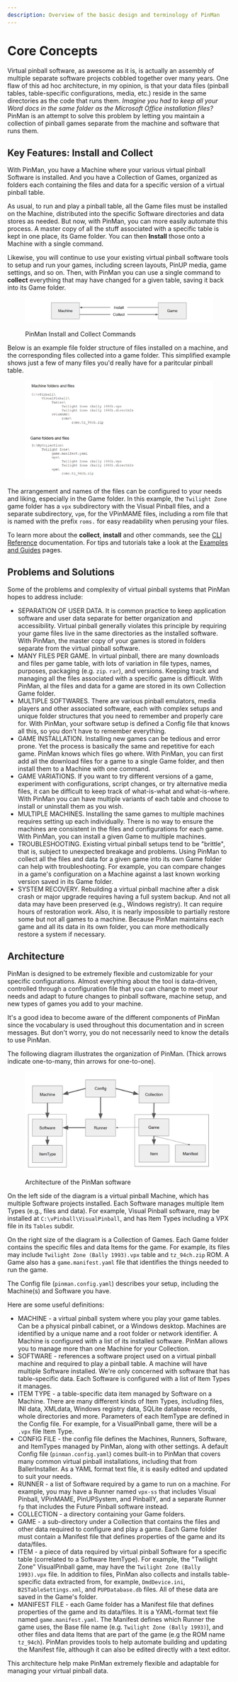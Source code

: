 ```yaml
---
description: Overview of the basic design and terminology of PinMan
---
```


# Core Concepts

Virtual pinball software, as awesome as it is, is actually an assembly of multiple separate software projects cobbled together over many years. One flaw of this ad hoc architecture, in my opinion, is that your data files (pinball tables, table-specific configurations, media, etc.) reside in the same directories as the code that runs them. _Imagine you had to keep all your Word docs in the same folder as the Microsoft Office installation files?_ PinMan is an attempt to solve this problem by letting you maintain a collection of pinball games separate from the machine and software that runs them.

## Key Features: Install and Collect

With PinMan, you have a Machine where your various virtual pinball Software is installed. And you have a Collection of Games, organized as folders each containing the files and data for a specific version of a virtual pinball table.&#x20;

As usual, to run and play a pinball table, all the Game files must be installed on the Machine, distributed into the specific Software directories and data stores as needed. But now, with PinMan, you can more easily automate this process. A master copy of all the stuff associated with a specific table is kept in one place, its Game folder. You can then **Install** those onto a Machine with a single command.

Likewise, you will continue to use your existing virtual pinball software tools to setup and run your games, including screen layouts, PinUP media, game settings, and so on. Then, with PinMan you can use a single command to **collect** everything that may have changed for a given table, saving it back into its Game folder.

<figure><img src=".gitbook/assets/collect-install (1).png" alt=""><figcaption><p>PinMan Install and Collect Commands</p></figcaption></figure>

Below is an example file folder structure of files installed on a machine, and the corresponding files collected into a game folder. This simplified example shows just a few of many files you'd really have for a paritcular pinball table.

<figure><img src=".gitbook/assets/folder files.png" alt=""><figcaption></figcaption></figure>

The arrangement and names of the files can be configured to your needs and liking, especially in the Game folder. In this example, the `Twilight Zone` game folder has a `vpx` subdirectory with the Visual Pinball files, and a separate subdirectory, `vpm`, for the VPinMAME files, including a rom file that is named with the prefix `roms.` for easy readability when perusing your files.

To learn more about the **collect**, **install** and other commands, see the [CLI Reference](reference/cli-reference/) documentation. For tips and tutorials take a look at the [Examples and Guides](broken-reference) pages.

## Problems and Solutions

Some of the problems and complexity of virtual pinball systems that PinMan hopes to address include:

* SEPARATION OF USER DATA. It is common practice to keep application software and user data separate for better organization and accessibility. Virtual pinball generally violates this principle by requiring your game files live in the same directories as the installed software. With PinMan, the master copy of your games is stored in folders separate from the virtual pinball software.
* MANY FILES PER GAME. In virtual pinball, there are many downloads and files per game table, with lots of variation in file types, names, purposes, packaging (e.g. `zip`. `rar`), and versions. Keeping track and managing all the files associated with a specific game is difficult. With PinMan, al the files and data for a game are stored in its own Collection Game folder.
* MULTIPLE SOFTWARES. There are various pinball emulators, media players and other associated software, each with complex setups and unique folder structures that you need to remember and properly care for. With PinMan, your software setup is defined a Config file that knows all this, so you don't have to remember everything.&#x20;
* GAME INSTALLATION. Installing new games can be tedious and error prone. Yet the process is basically the same and repetitive for each game. PinMan knows which files go where. With PinMan, you can first add all the download files for a game to a single Game folder, and then install them to a Machine with one command.&#x20;
* GAME VARIATIONS. If you want to try different versions of a game, experiment with configurations, script changes, or try alternative media files, it can be difficult to keep track of what-is-what and what-is-where. With PinMan you can have multiple variants of each table and choose to install or uninstall them as you wish.
* MULTIPLE MACHINES. Installing the same games to multiple machines requires setting up each individually. There is no way to ensure the machines are consistent in the files and configurations for each game. With PinMan, you can install a given Game to multiple machines.
* TROUBLESHOOTING. Existing virtual pinball setups tend to be "brittle", that is, subject to unexpected breakage and problems. Using PinMan to collect all the files and data for a given game into its own Game folder can help with troubleshooting. For example, you can compare changes in a game's configuration on a Machine against a last known working version saved in its Game folder.
* SYSTEM RECOVERY. Rebuilding a virtual pinball machine after a disk crash or major upgrade requires having a full system backup. And not all data may have been preserved (e.g., Windows registry). It can require hours of restoration work. Also, it is nearly impossible to partially restore some but not all games to a machine. Because PinMan maintains each game and all its data in its own folder, you can more methodically restore a system if necessary.

## Architecture

PinMan is designed to be extremely flexible and customizable for your specific configurations. Almost everything about the tool is data-driven, controlled through a configuration file that you can change to meet your needs and adapt to future changes to pinball software, machine setup, and new types of games you add to your machine.

It's a good idea to become aware of the different components of PinMan since the vocabulary is used throughout this documentation and in screen messages. But don't worry, you do not necessarily need to know the details to use PinMan.

The following diagram illustrates the organization of PinMan. (Thick arrows indicate one-to-many, thin arrows for one-to-one).&#x20;

<figure><img src=".gitbook/assets/objects-diagram 3.png" alt=""><figcaption><p>Architecture of the PinMan software</p></figcaption></figure>

On the left side of the diagram is a virtual pinball Machine, which has multiple Software projects installed. Each Software manages multiple Item Types (e.g., files and data). For example, Visual Pinball software, may be installed at `C:\vPinball\VisualPinball`, and has Item Types including a VPX file in its `Tables` subdir.

On the right size of the diagram is a Collection of Games. Each Game folder contains the specific files and data Items for the game. For example, its files may include `Twilight Zone (Bally 1993).vpx` table and `tz_94ch.zip` ROM. A Game also has a `game.manifest.yaml` file that identifies the things needed to run the game.&#x20;

The Config file (`pinman.config.yaml`) describes your setup, including the Machine(s) and Software you have.

Here are some useful definitions:&#x20;

* MACHINE - a virtual pinball system where you play your game tables. Can be a physical pinball cabinet, or a Windows desktop. Machines are identified by a unique name and a root folder or network identifier. A Machine is configured with a list of its installed software. PinMan allows you to manage more than one Machine for your Collection.
* SOFTWARE - references a software project used on a virtual pinball machine and required to play a pinball table. A machine will have multiple Software installed. We're only concerned with software that has table-specific data. Each Software is configured with a list of Item Types it manages.
* ITEM TYPE - a table-specific data item managed by Software on a Machine. There are many different kinds of Item Types, including files, INI data, XMLdata, Windows registry data, SQLite database records, whole directories and more. Parameters of each ItemType are defined in the Config file. For example, for a VisualPinball game, there will be a `.vpx` file Item Type.
* CONFIG FILE - the config file defines the Machines, Runners, Software, and ItemTypes managed by PinMan, along with other settings. A default Config file (`pinman.config.yaml`) comes built-in to PinMan that covers many common virtual pinball installations, including that from BallerInstaller. As a YAML format text file, it is easily edited and updated to suit your needs.
* RUNNER - a list of Software required by a game to run on a machine. For example, you may have a Runner named `vpx-ss` that includes Visual Pinball, VPinMAME, PinUPSystem, and PinballY, and a separate Runner `fp` that includes the Future Pinball software instead.
* COLLECTION - a directory containing your Game folders.&#x20;
* GAME - a sub-directory under a Collection that contains the files and other data required to configure and play a game. Each Game folder must contain a Manifest file that defines properties of the game and its data/files.
* ITEM - a piece of data required by virtual pinball Software for a specific table (correlated to a Software ItemType). For example, the "Twilight Zone" VisualPinball game, may have the `Twilight Zone (Bally 1993).vpx` file. In addition to files, PinMan  also collects and installs table-specific data extracted from, for example, `DmdDevice.ini`, `B2STableSettings.xml`, and `PUPDatabase.db` files. All of these data are saved in the Game's folder.&#x20;
* MANIFEST FILE - each Game folder has a Manifest file that defines properties of the game and its data/files. It is a YAML-format text file named `game.manifest.yaml`. The Manifest defines which Runner the game uses, the Base file name (e.g. `Twilight Zone (Bally 1993)`), and other files and data Items that are part of the game (e.g the ROM name `tz_94ch`). PinMan provides tools to help automate building and updating the Manifest file, although it can also be edited directly with a text editor.&#x20;

This architecture help make PinMan extremely flexible and adaptable for managing your virtual pinball data.&#x20;
